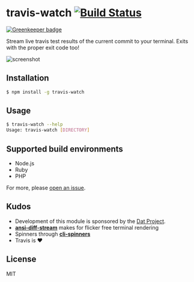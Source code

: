 
# travis-watch [![Build Status](https://travis-ci.org/juliangruber/travis-watch.svg?branch=master)](https://travis-ci.org/juliangruber/travis-watch)

[![Greenkeeper badge](https://badges.greenkeeper.io/juliangruber/travis-watch.svg)](https://greenkeeper.io/)

Stream live travis test results of the current commit to your terminal. Exits with the proper exit code too!

![screenshot](screenshot.png)

## Installation

```bash
$ npm install -g travis-watch
```

## Usage

```bash
$ travis-watch --help
Usage: travis-watch [DIRECTORY]
```

## Supported build environments

- Node.js
- Ruby
- PHP

For more, please [open an issue](https://github.com/juliangruber/travis-watch/issues/new).

## Kudos

- Development of this module is sponsored by the [Dat Project](https://datproject.org/).
- __[ansi-diff-stream](https://github.com/mafintosh/ansi-diff-stream)__ makes for flicker free terminal rendering
- Spinners through __[cli-spinners](https://github.com/sindresorhus/cli-spinners)__
- Travis is :heart:

## License

MIT
